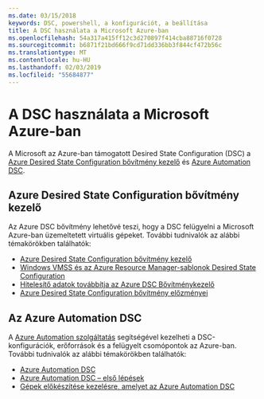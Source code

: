 ```yaml
---
ms.date: 03/15/2018
keywords: DSC, powershell, a konfigurációt, a beállítása
title: A DSC használata a Microsoft Azure-ban
ms.openlocfilehash: 54a317a415ff12c3d270897f414cba88716f0728
ms.sourcegitcommit: b6871f21bd666f9cd71dd336bb3f844cf472b56c
ms.translationtype: MT
ms.contentlocale: hu-HU
ms.lasthandoff: 02/03/2019
ms.locfileid: "55684877"
---
```

# <a name="using-dsc-on-microsoft-azure"></a>A DSC használata a Microsoft Azure-ban

A Microsoft az Azure-ban támogatott Desired State Configuration (DSC) a [Azure Desired State Configuration bővítmény kezelő](/azure/virtual-machines/extensions/dsc-overview) és [Azure Automation DSC](/azure/automation/automation-dsc-overview).

## <a name="azure-desired-state-configuration-extension-handler"></a>Azure Desired State Configuration bővítmény kezelő

Az Azure DSC bővítmény lehetővé teszi, hogy a DSC felügyelni a Microsoft Azure-ban üzemeltetett virtuális gépeket.
További tudnivalók az alábbi témakörökben találhatók:

- [Azure Desired State Configuration bővítmény kezelő](/azure/virtual-machines/extensions/dsc-overview)
- [Windows VMSS és az Azure Resource Manager-sablonok Desired State Configuration](/azure/virtual-machines/extensions/dsc-template)
- [Hitelesítő adatok továbbítja az Azure DSC Bővítménykezelő](/azure/virtual-machines/extensions/dsc-credentials)
- [Azure Desired State Configuration bővítmény előzményei](azureDscexthistory.md)

## <a name="azure-automation-dsc"></a>Az Azure Automation DSC

A [Azure Automation szolgáltatás](https://azure.microsoft.com/en-us/services/automation/) segítségével kezelheti a DSC-konfigurációk, erőforrások és a felügyelt csomópontok az Azure-ban. További tudnivalók az alábbi témakörökben találhatók:

- [Azure Automation DSC](/azure/automation/automation-dsc-overview)
- [Azure Automation DSC – első lépések](/azure/automation/automation-dsc-getting-started)
- [Gépek előkészítése kezelésre, amelyet az Azure Automation DSC](/azure/automation/automation-dsc-onboarding)